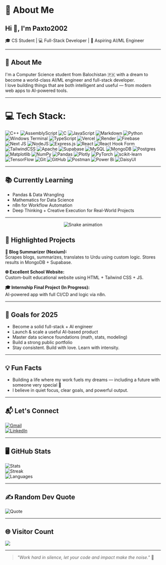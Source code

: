 # 💫 About Me

## Hi 👋, I'm Paxto2002  
🎓 CS Student | 💻 Full-Stack Developer | 🤖 Aspiring AI/ML Engineer

---

## 🎯 About Me

I'm a Computer Science student from Balochistan 🇵🇰 with a dream to become a world-class AI/ML engineer and full-stack developer.  
I love building things that are both intelligent and useful — from modern web apps to AI-powered tools.

---

# 💻 Tech Stack:
![C++](https://img.shields.io/badge/c++-%2300599C.svg?style=for-the-badge&logo=c%2B%2B&logoColor=white) ![AssemblyScript](https://img.shields.io/badge/assembly%20script-%23000000.svg?style=for-the-badge&logo=assemblyscript&logoColor=white) ![C](https://img.shields.io/badge/c-%2300599C.svg?style=for-the-badge&logo=c&logoColor=white) ![JavaScript](https://img.shields.io/badge/javascript-%23323330.svg?style=for-the-badge&logo=javascript&logoColor=%23F7DF1E) ![Markdown](https://img.shields.io/badge/markdown-%23000000.svg?style=for-the-badge&logo=markdown&logoColor=white) ![Python](https://img.shields.io/badge/python-3670A0?style=for-the-badge&logo=python&logoColor=ffdd54) ![Windows Terminal](https://img.shields.io/badge/Windows%20Terminal-%234D4D4D.svg?style=for-the-badge&logo=windows-terminal&logoColor=white) ![TypeScript](https://img.shields.io/badge/typescript-%23007ACC.svg?style=for-the-badge&logo=typescript&logoColor=white) ![Vercel](https://img.shields.io/badge/vercel-%23000000.svg?style=for-the-badge&logo=vercel&logoColor=white) ![Render](https://img.shields.io/badge/Render-%46E3B7.svg?style=for-the-badge&logo=render&logoColor=white) ![Firebase](https://img.shields.io/badge/firebase-%23039BE5.svg?style=for-the-badge&logo=firebase) ![Next JS](https://img.shields.io/badge/Next-black?style=for-the-badge&logo=next.js&logoColor=white) ![NodeJS](https://img.shields.io/badge/node.js-6DA55F?style=for-the-badge&logo=node.js&logoColor=white) ![Express.js](https://img.shields.io/badge/express.js-%23404d59.svg?style=for-the-badge&logo=express&logoColor=%2361DAFB) ![React](https://img.shields.io/badge/react-%2320232a.svg?style=for-the-badge&logo=react&logoColor=%2361DAFB) ![React Hook Form](https://img.shields.io/badge/React%20Hook%20Form-%23EC5990.svg?style=for-the-badge&logo=reacthookform&logoColor=white) ![TailwindCSS](https://img.shields.io/badge/tailwindcss-%2338B2AC.svg?style=for-the-badge&logo=tailwind-css&logoColor=white) ![Apache](https://img.shields.io/badge/apache-%23D42029.svg?style=for-the-badge&logo=apache&logoColor=white) ![Supabase](https://img.shields.io/badge/Supabase-3ECF8E?style=for-the-badge&logo=supabase&logoColor=white) ![MySQL](https://img.shields.io/badge/mysql-4479A1.svg?style=for-the-badge&logo=mysql&logoColor=white) ![MongoDB](https://img.shields.io/badge/MongoDB-%234ea94b.svg?style=for-the-badge&logo=mongodb&logoColor=white) ![Postgres](https://img.shields.io/badge/postgres-%23316192.svg?style=for-the-badge&logo=postgresql&logoColor=white) ![Matplotlib](https://img.shields.io/badge/Matplotlib-%23ffffff.svg?style=for-the-badge&logo=Matplotlib&logoColor=black) ![NumPy](https://img.shields.io/badge/numpy-%23013243.svg?style=for-the-badge&logo=numpy&logoColor=white) ![Pandas](https://img.shields.io/badge/pandas-%23150458.svg?style=for-the-badge&logo=pandas&logoColor=white) ![Plotly](https://img.shields.io/badge/Plotly-%233F4F75.svg?style=for-the-badge&logo=plotly&logoColor=white) ![PyTorch](https://img.shields.io/badge/PyTorch-%23EE4C2C.svg?style=for-the-badge&logo=PyTorch&logoColor=white) ![scikit-learn](https://img.shields.io/badge/scikit--learn-%23F7931E.svg?style=for-the-badge&logo=scikit-learn&logoColor=white) ![TensorFlow](https://img.shields.io/badge/TensorFlow-%23FF6F00.svg?style=for-the-badge&logo=TensorFlow&logoColor=white) ![Git](https://img.shields.io/badge/git-%23F05033.svg?style=for-the-badge&logo=git&logoColor=white) ![GitHub](https://img.shields.io/badge/github-%23121011.svg?style=for-the-badge&logo=github&logoColor=white) ![Postman](https://img.shields.io/badge/Postman-FF6C37?style=for-the-badge&logo=postman&logoColor=white) ![Power Bi](https://img.shields.io/badge/power_bi-F2C811?style=for-the-badge&logo=powerbi&logoColor=black) ![DaisyUI](https://img.shields.io/badge/daisyui-5A0EF8?style=for-the-badge&logo=daisyui&logoColor=white)

---

## 📚 Currently Learning

- Pandas & Data Wrangling  
- Mathematics for Data Science  
- n8n for Workflow Automation  
- Deep Thinking + Creative Execution for Real-World Projects

---

<!-- Snake Game Repo View -->

<div align="center">
  <img src="https://profile-readme-generator.com/assets/snake.svg" alt="Snake animation" />
</div>

## 💼 Highlighted Projects

**🔗 Blog Summarizer (Nexium):**  
Scrapes blogs, summarizes, translates to Urdu using custom logic. Stores results in MongoDB + Supabase.

**🌐 Excellent School Website:**  
Custom-built educational website using HTML + Tailwind CSS + JS.

**🎓 Internship Final Project (In Progress):**  
AI-powered app with full CI/CD and logic via n8n.

---

## 🎯 Goals for 2025

- Become a solid full-stack + AI engineer  
- Launch & scale a useful AI-based product  
- Master data science foundations (math, stats, modeling)  
- Build a strong public portfolio  
- Stay consistent. Build with love. Learn with intensity.

---

## 💡 Fun Facts

- Building a life where my work fuels my dreams — including a future with someone very special 💍  
- I believe in quiet focus, clear goals, and powerful output.

---

## 📬 Let's Connect

[![Gmail](https://img.shields.io/badge/Gmail-hafizwaseemahmed2002@gmail.com-red?style=for-the-badge&logo=gmail&logoColor=white)](mailto:hafizwaseemahmed2002@gmail.com)  
[![LinkedIn](https://img.shields.io/badge/LinkedIn-Visit%20Profile-blue?style=for-the-badge&logo=linkedin&logoColor=white)](https://linkedin.com/in/hafiz-waseem-ahmed-50a4b2347)



---

## 🖥 GitHub Stats

![Stats](https://github-readme-stats.vercel.app/api?username=Paxto2002&theme=bear&hide_border=false&include_all_commits=true&count_private=true)  
![Streak](https://nirzak-streak-stats.vercel.app/?user=Paxto2002&theme=bear&hide_border=false)  
![Languages](https://github-readme-stats.vercel.app/api/top-langs/?username=Paxto2002&theme=bear&hide_border=false&include_all_commits=true&count_private=true&layout=compact)

---

## ✍️ Random Dev Quote

![Quote](https://quotes-github-readme.vercel.app/api?type=vertical&theme=radical)

---

## 🌐 Visitor Count

[![](https://visitcount.itsvg.in/api?id=Paxto2002&icon=0&color=8)](https://visitcount.itsvg.in)

---

> _"Work hard in silence, let your code and impact make the noise."_ 🚀

<!-- Proudly created with GPRM ( https://gprm.itsvg.in ) -->
